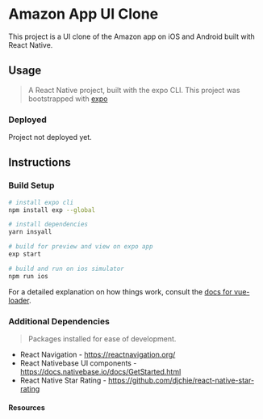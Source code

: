 # Amazon App UI Clone

This project is a UI clone of the Amazon app on iOS and Android built with React Native.

## Usage

> A React Native project, built with the expo CLI.
> This project was bootstrapped with [expo](https://expo.io/learn)

### Deployed
Project not deployed yet.

## Instructions
### Build Setup

``` bash
# install expo cli
npm install exp --global

# install dependencies
yarn insyall

# build for preview and view on expo app
exp start

# build and run on ios simulator
npm run ios
```

For a detailed explanation on how things work, consult the [docs for vue-loader](http://vuejs.github.io/vue-loader).

### Additional Dependencies
> Packages installed for ease of development.
* React Navigation - https://reactnavigation.org/
* React Nativebase UI components - https://docs.nativebase.io/docs/GetStarted.html
* React Native Star Rating - https://github.com/djchie/react-native-star-rating

#### Resources
